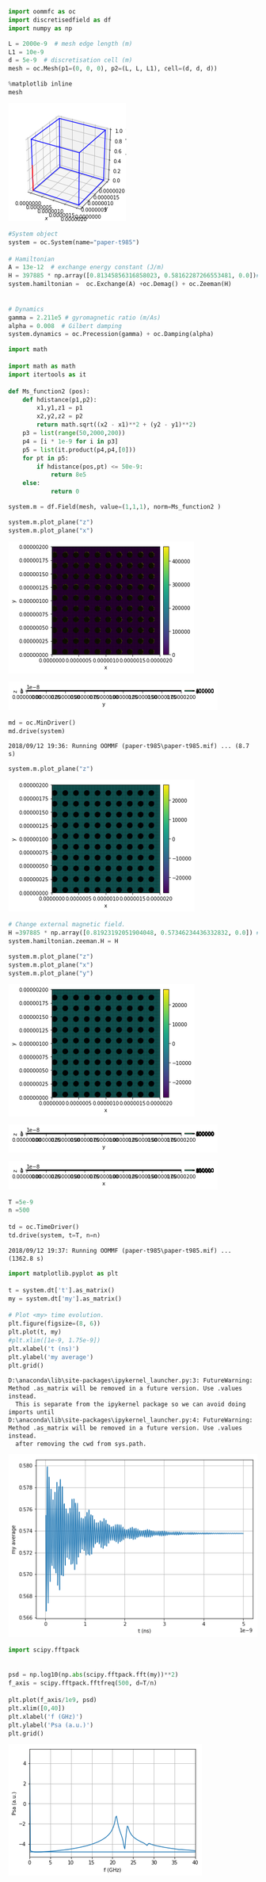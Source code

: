 

```python
import oommfc as oc
import discretisedfield as df
import numpy as np
```


```python
L = 2000e-9  # mesh edge length (m)
L1 = 10e-9 
d = 5e-9  # discretisation cell (m)
mesh = oc.Mesh(p1=(0, 0, 0), p2=(L, L, L1), cell=(d, d, d))
```


```python
%matplotlib inline
mesh
```


![png](output_2_0.png)



```python
#System object
system = oc.System(name="paper-t985")

# Hamiltonian
A = 13e-12  # exchange energy constant (J/m)
H = 397885 * np.array([0.81345856316858023, 0.58162287266553481, 0.0])# external magnetic field (A/m)
system.hamiltonian =  oc.Exchange(A) +oc.Demag() + oc.Zeeman(H)


# Dynamics
gamma = 2.211e5 # gyromagnetic ratio (m/As)
alpha = 0.008  # Gilbert damping
system.dynamics = oc.Precession(gamma) + oc.Damping(alpha)
```


```python
import math

import math as math
import itertools as it

def Ms_function2 (pos):
    def hdistance(p1,p2):
        x1,y1,z1 = p1
        x2,y2,z2 = p2
        return math.sqrt((x2 - x1)**2 + (y2 - y1)**2)
    p3 = list(range(50,2000,200))
    p4 = [i * 1e-9 for i in p3]
    p5 = list(it.product(p4,p4,[0]))
    for pt in p5:
        if hdistance(pos,pt) <= 50e-9:
            return 8e5
    else:
            return 0
```


```python
system.m = df.Field(mesh, value=(1,1,1), norm=Ms_function2 ) 
```


```python
system.m.plot_plane("z")
system.m.plot_plane("x")
```


![png](output_6_0.png)



![png](output_6_1.png)



```python
md = oc.MinDriver()
md.drive(system)
```

    2018/09/12 19:36: Running OOMMF (paper-t985\paper-t985.mif) ... (8.7 s)
    


```python
system.m.plot_plane("z")
```


![png](output_8_0.png)



```python
# Change external magnetic field.
H =397885 * np.array([0.81923192051904048, 0.57346234436332832, 0.0]) # external magnetic field (A/m)
system.hamiltonian.zeeman.H = H
```


```python
system.m.plot_plane("z")
system.m.plot_plane("x")
system.m.plot_plane("y")
```


![png](output_10_0.png)



![png](output_10_1.png)



![png](output_10_2.png)



```python
T =5e-9
n =500

td = oc.TimeDriver()
td.drive(system, t=T, n=n)
```

    2018/09/12 19:37: Running OOMMF (paper-t985\paper-t985.mif) ... (1362.8 s)
    


```python
import matplotlib.pyplot as plt

t = system.dt['t'].as_matrix()
my = system.dt['my'].as_matrix()

# Plot <my> time evolution.
plt.figure(figsize=(8, 6))
plt.plot(t, my)
#plt.xlim([1e-9, 1.75e-9])
plt.xlabel('t (ns)')
plt.ylabel('my average')
plt.grid()
```

    D:\anaconda\lib\site-packages\ipykernel_launcher.py:3: FutureWarning: Method .as_matrix will be removed in a future version. Use .values instead.
      This is separate from the ipykernel package so we can avoid doing imports until
    D:\anaconda\lib\site-packages\ipykernel_launcher.py:4: FutureWarning: Method .as_matrix will be removed in a future version. Use .values instead.
      after removing the cwd from sys.path.
    


![png](output_12_1.png)



```python
import scipy.fftpack


psd = np.log10(np.abs(scipy.fftpack.fft(my))**2)
f_axis = scipy.fftpack.fftfreq(500, d=T/n)

plt.plot(f_axis/1e9, psd)
plt.xlim([0,40])
plt.xlabel('f (GHz)')
plt.ylabel('Psa (a.u.)')
plt.grid()
```


![png](output_13_0.png)

